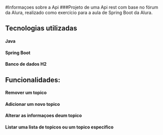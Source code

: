 #Informaçoes sobre a Api
###Projeto de uma Api rest com base no fórum da Alura, realizado como exercício para a aula de Spring Boot da Alura.

## Tecnologias utilizadas

#### Java
#### Spring Boot
#### Banco de dados H2

## Funcionalidades:
#### Remover um topico
#### Adicionar um novo topico
#### Alterar as informaçoes deum topico
#### Listar uma lista de topicos ou um topico especifico
